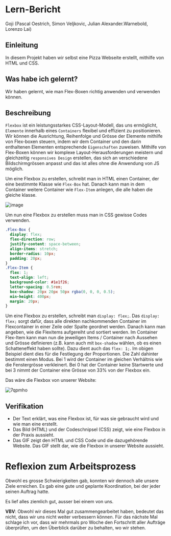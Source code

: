 # Lern-Bericht
Goji (Pascal Oestrich, Simon Veljkovic, Julian Alexander.Warnebold, Lorenzo Lai)

## Einleitung

In diesem Projekt haben wir selbst eine Pizza Webseite erstellt, mithilfe von HTML und CSS.

## Was habe ich gelernt?

Wir haben gelernt, wie man Flex-Boxen richtig anwenden und verwenden können.

## Beschreibung

`Flexbox` ist ein leistungsstarkes CSS-Layout-Modell, das uns ermöglicht, `Elemente` innerhalb eines `Containers` flexibel und effizient zu positionieren. Wir können die Ausrichtung, Reihenfolge und Grösse der Elemente mithilfe von Flex-boxen steuern, indem wir dem Container und den darin enthaltenen Elementen entsprechende `Eigenschaften` zuweisen. Mithilfe von Flex-Boxen können wir komplexe Layout-Herausforderungen meistern und gleichzeitig `responsives Design` erstellen, das sich an verschiedene Bildschirmgrössen anpasst und das ist alles ohne die Anwendung von JS möglich.

Um eine Flexbox zu erstellen, schreibt man in HTML einen Container, der eine bestimmte Klasse wie `Flex-Box` hat. Danach kann man in dem Container weitere Container wie `Flex-Item` anlegen, die alle haben die gleiche klasse.

![image](https://github.com/Loreytox/LA-1600/assets/110892258/42ab7e9f-3f79-406f-9a48-ede1479bda61)

Um nun eine Flexbox zu erstellen muss man in CSS gewisse Codes verwenden.
```CSS
.Flex-Box {
  display: flex;
  flex-direction: row;
  justify-content: space-between;
  align-items: stretch;
  border-radius: 10px;
  padding: 20px;
}
.Flex-Item {
  flex: 1;
  text-align: left;
  background-color: #1e1f26;
  letter-spacing: 0.5rem;
  box-shadow: 20px 20px 50px rgba(0, 0, 0, 0.5);
  min-height: 400px;
  margin: 20px;
}
```
Um eine Flexbox zu erstellen, schreibt man `display: flex;`. Das `display: flex;` sorgt dafür, dass alle direkten nachkommenden Container im Flexcontainer in einer Zeile oder Spalte geordnet werden. Danach kann man angeben, wie die Flexitems aufgereiht und sortiert werden. Im Container Flex-Item kann man nun die jeweiligen Items / Container nach Aussehen und Grösse definieren (z.B. kann auch mit `box-shadow` wählen, ob es einen Schatteneffekt haben sollte).  Dazu dient auch das `flex: 1;`. Im obigen Beispiel dient dies für die Festlegung der Proportionen. Die Zahl dahinter bestimmt einen Modus. Bei 1 wird der Container im gleichen Verhältnis wie die Fenstergrösse verkleinert. Bei 0 hat der Container keine Startwerte und bei 3 nimmt der Container eine Grösse von 33% von der Flexbox ein.

Das wäre die Flexbox von unserer Website:

![7qpmho](https://github.com/Loreytox/LA-1600/assets/110893594/7e5970ce-002f-4f3d-af0d-5d59d38be6b5)

## Verifikation

* Der Text erklärt, was eine Flexbox ist, für was sie gebraucht wird und wie man eine erstellt.
* Das Bild (HTML) und der Codeschnipsel (CSS) zeigt, wie eine Flexbox in der Praxis aussieht.
* Das GIF zeigt den HTML und CSS Code und die dazugehörende Website. Das GIF stellt dar, wie die Flexbox in unserer Website aussieht. 

# Reflexion zum Arbeitsprozess

Obwohl es grosse Schwierigkeiten gab, konnten wir dennoch alle unsere Ziele erreichen. Es gab eine gute und geplante Koordination, bei der jeder seinen Auftrag hatte.

Es lief alles ziemlich gut, ausser bei einem von uns.

**VBV**: Obwohl wir dieses Mal gut zusammengearbeitet haben, bedeutet das nicht, dass wir uns nicht weiter verbessern können. Für das nächste Mal schlage ich vor, dass wir mehrmals pro Woche den Fortschritt aller Aufträge überprüfen, um den Überblick darüber zu behalten, wo wir stehen.
